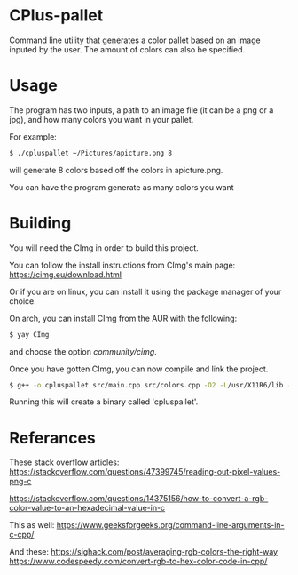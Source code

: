# CPlus-pallet
Command line utility that generates a color pallet based on an image inputed by the user. The amount of colors can also be specified.

# Usage

The program has two inputs, a path to an image file (it can be a png or a jpg), and how many colors you want in your
pallet.

For example:

```bash
$ ./cpluspallet ~/Pictures/apicture.png 8
```
will generate 8 colors based off the colors in apicture.png.

You can have the program generate as many colors you want

# Building
You will need the CImg in order to build this project.

You can follow the install instructions from CImg's main page: 
https://cimg.eu/download.html

Or if you are on linux, you can install it using the package manager of your choice.

On arch, you can install CImg from the AUR with the following:
```bash
$ yay CImg
```
and choose the option *community/cimg*.

Once you have gotten CImg, you can now compile and link the project.

```bash 
$ g++ -o cpluspallet src/main.cpp src/colors.cpp -O2 -L/usr/X11R6/lib -lm -lpthread -lX11
```
 Running this will create a binary called 'cpluspallet'.

# Referances

These stack overflow articles:
https://stackoverflow.com/questions/47399745/reading-out-pixel-values-png-c

https://stackoverflow.com/questions/14375156/how-to-convert-a-rgb-color-value-to-an-hexadecimal-value-in-c

This as well:
https://www.geeksforgeeks.org/command-line-arguments-in-c-cpp/

And these:
https://sighack.com/post/averaging-rgb-colors-the-right-way
https://www.codespeedy.com/convert-rgb-to-hex-color-code-in-cpp/
